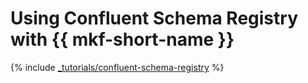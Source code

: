 # Using Confluent Schema Registry with {{ mkf-short-name }}

{% include [_tutorials/confluent-schema-registry](../../_tutorials/kafka-confluent-schema-registry.md) %}

